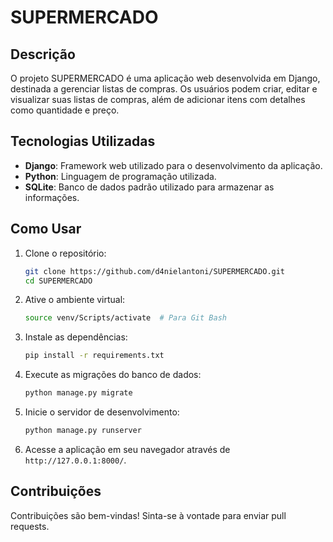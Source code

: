 # SUPERMERCADO

## Descrição
O projeto SUPERMERCADO é uma aplicação web desenvolvida em Django, destinada a gerenciar listas de compras. Os usuários podem criar, editar e visualizar suas listas de compras, além de adicionar itens com detalhes como quantidade e preço.

## Tecnologias Utilizadas
- **Django**: Framework web utilizado para o desenvolvimento da aplicação.
- **Python**: Linguagem de programação utilizada.
- **SQLite**: Banco de dados padrão utilizado para armazenar as informações.

## Como Usar
1. Clone o repositório:
   ```bash
   git clone https://github.com/d4nielantoni/SUPERMERCADO.git
   cd SUPERMERCADO
   ```
2. Ative o ambiente virtual:
   ```bash
   source venv/Scripts/activate  # Para Git Bash
   ```
3. Instale as dependências:
   ```bash
   pip install -r requirements.txt
   ```
4. Execute as migrações do banco de dados:
   ```bash
   python manage.py migrate
   ```
5. Inicie o servidor de desenvolvimento:
   ```bash
   python manage.py runserver
   ```
6. Acesse a aplicação em seu navegador através de `http://127.0.0.1:8000/`.

## Contribuições
Contribuições são bem-vindas! Sinta-se à vontade para enviar pull requests.

